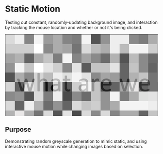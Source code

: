 # Static Motion

Testing out constant, randomly-updating background image, and interaction by tracking the mouse location and whether or not it's being clicked.  

![functionality example](static_motion.gif)

## Purpose
Demonstrating random greyscale generation to mimic static, and using interactive mouse motion while changing images based on selection.
